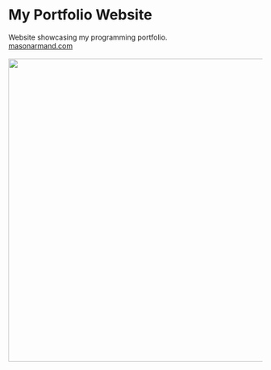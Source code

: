 # My Portfolio Website
Website showcasing my programming portfolio.
<br>
<a href='https://masonarmand.com'>masonarmand.com</a>
<br><br>
<img src="https://raw.githubusercontent.com/masonarmand/masonarmandwebsite/main/img/screenshot.png" width=600>
